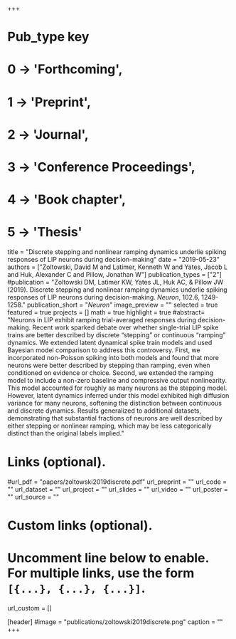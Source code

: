 +++
# Pub_type key
# 0 -> 'Forthcoming',
# 1 -> 'Preprint',
# 2 -> 'Journal',
# 3 -> 'Conference Proceedings',
# 4 -> 'Book chapter',
# 5 -> 'Thesis'

title = "Discrete stepping and nonlinear ramping dynamics underlie spiking responses of LIP neurons during decision-making"
date = "2019-05-23"
authors = ["Zoltowski, David M and Latimer, Kenneth W and Yates, Jacob L and Huk, Alexander C and Pillow, Jonathan W"]
publication_types = ["2"]
#publication = "Zoltowski DM, Latimer KW, Yates JL, Huk AC, & Pillow JW (2019). Discrete stepping and nonlinear ramping dynamics underlie spiking responses of LIP neurons during decision-making. _Neuron_, 102.6, 1249-1258."
publication_short = "_Neuron_"
image_preview = ""
selected = true
featured = true
projects = []
math = true
highlight = true
#abstract= "Neurons in LIP exhibit ramping trial-averaged responses during decision-making. Recent work sparked debate over whether single-trial LIP spike trains are better described by discrete “stepping” or continuous “ramping” dynamics. We extended latent dynamical spike train models and used Bayesian model comparison to address this controversy. First, we incorporated non-Poisson spiking into both models and found that more neurons were better described by stepping than ramping, even when conditioned on evidence or choice. Second, we extended the ramping model to include a non-zero baseline and compressive output nonlinearity. This model accounted for roughly as many neurons as the stepping model. However, latent dynamics inferred under this model exhibited high diffusion variance for many neurons, softening the distinction between continuous and discrete dynamics. Results generalized to additional datasets, demonstrating that substantial fractions of neurons are well described by either stepping or nonlinear ramping, which may be less categorically distinct than the original labels implied."

# Links (optional).
#url_pdf = "papers/zoltowski2019discrete.pdf"
url_preprint = ""
url_code = ""
url_dataset = ""
url_project = ""
url_slides = ""
url_video = ""
url_poster = ""
url_source = ""

# Custom links (optional).
#   Uncomment line below to enable. For multiple links, use the form `[{...}, {...}, {...}]`.
url_custom = []

[header]
#image = "publications/zoltowski2019discrete.png"
caption = ""
+++
